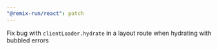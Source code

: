 ```yaml
---
"@remix-run/react": patch
---
```


Fix bug with `clientLoader.hydrate` in a layout route when hydrating with bubbled errors

